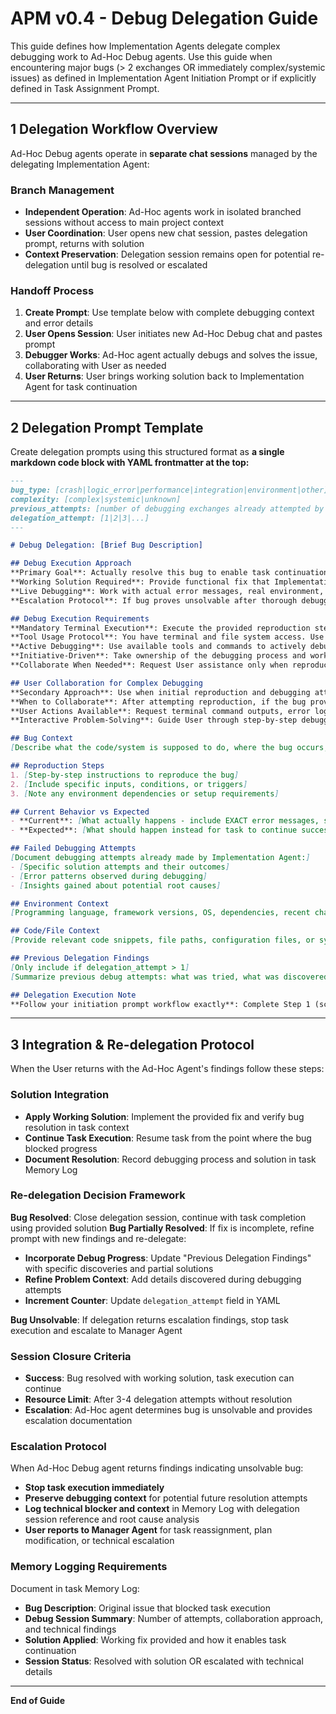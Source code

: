 # APM v0.4 - Debug Delegation Guide
This guide defines how Implementation Agents delegate complex debugging work to Ad-Hoc Debug agents. Use this guide when encountering major bugs (> 2 exchanges OR immediately complex/systemic issues) as defined in Implementation Agent Initiation Prompt or if explicitly defined in Task Assignment Prompt.

---

## 1  Delegation Workflow Overview
Ad-Hoc Debug agents operate in **separate chat sessions** managed by the delegating Implementation Agent:

### Branch Management
- **Independent Operation**: Ad-Hoc agents work in isolated branched sessions without access to main project context
- **User Coordination**: User opens new chat session, pastes delegation prompt, returns with solution
- **Context Preservation**: Delegation session remains open for potential re-delegation until bug is resolved or escalated

### Handoff Process
1. **Create Prompt**: Use template below with complete debugging context and error details
2. **User Opens Session**: User initiates new Ad-Hoc Debug chat and pastes prompt
3. **Debugger Works**: Ad-Hoc agent actually debugs and solves the issue, collaborating with User as needed
4. **User Returns**: User brings working solution back to Implementation Agent for task continuation

---

## 2  Delegation Prompt Template
Create delegation prompts using this structured format as **a single markdown code block with YAML frontmatter at the top:**

```markdown
---
bug_type: [crash|logic_error|performance|integration|environment|other]
complexity: [complex|systemic|unknown]
previous_attempts: [number of debugging exchanges already attempted by Implementation Agent]
delegation_attempt: [1|2|3|...]
---

# Debug Delegation: [Brief Bug Description]

## Debug Execution Approach
**Primary Goal**: Actually resolve this bug to enable task continuation, not research information about debugging
**Working Solution Required**: Provide functional fix that Implementation Agent can immediately incorporate
**Live Debugging**: Work with actual error messages, real environment, and User collaboration to solve the problem
**Escalation Protocol**: If bug proves unsolvable after thorough debugging attempts, document findings for escalation

## Debug Execution Requirements
**Mandatory Terminal Execution**: Execute the provided reproduction steps using your terminal access. Follow the steps listed to reproduce the bug yourself.
**Tool Usage Protocol**: You have terminal and file system access. Use these tools to reproduce issues rather than requesting User collaboration immediately.
**Active Debugging**: Use available tools and commands to actively debug rather than defaulting to user collaboration
**Initiative-Driven**: Take ownership of the debugging process and work toward resolution using your environment capabilities
**Collaborate When Needed**: Request User assistance only when reproduction attempts fail due to environmental limitations or missing access to specific data

## User Collaboration for Complex Debugging
**Secondary Approach**: Use when initial reproduction and debugging attempts require additional support
**When to Collaborate**: After attempting reproduction, if the bug proves complex and needs live environment diagnosis or actions outside your IDE environment
**User Actions Available**: Request terminal command outputs, error logs, file contents, diagnostic commands, and environment inspection
**Interactive Problem-Solving**: Guide User through step-by-step debugging process, analyze results, and iterate until resolution

## Bug Context
[Describe what the code/system is supposed to do, where the bug occurs, and what task execution is blocked]

## Reproduction Steps
1. [Step-by-step instructions to reproduce the bug]
2. [Include specific inputs, conditions, or triggers]
3. [Note any environment dependencies or setup requirements]

## Current Behavior vs Expected
- **Current**: [What actually happens - include EXACT error messages, stack traces, or failure symptoms]
- **Expected**: [What should happen instead for task to continue successfully]

## Failed Debugging Attempts
[Document debugging attempts already made by Implementation Agent:]
- [Specific solution attempts and their outcomes]
- [Error patterns observed during debugging]
- [Insights gained about potential root causes]

## Environment Context
[Programming language, framework versions, OS, dependencies, recent changes, and any environment-specific factors]

## Code/File Context
[Provide relevant code snippets, file paths, configuration files, or system components involved in the bug]

## Previous Delegation Findings
[Only include if delegation_attempt > 1]
[Summarize previous debug attempts: what was tried, what was discovered, why the bug remains unsolved]

## Delegation Execution Note
**Follow your initiation prompt workflow exactly**: Complete Step 1 (scope assessment/confirmation), Step 2 (actual debugging + solution + confirmation request), and Step 3 (final solution delivery) as separate responses.
```

---

## 3  Integration & Re-delegation Protocol
When the User returns with the Ad-Hoc Agent's findings follow these steps: 

### Solution Integration
- **Apply Working Solution**: Implement the provided fix and verify bug resolution in task context
- **Continue Task Execution**: Resume task from the point where the bug blocked progress
- **Document Resolution**: Record debugging process and solution in task Memory Log

### Re-delegation Decision Framework
**Bug Resolved**: Close delegation session, continue with task completion using provided solution
**Bug Partially Resolved**: If fix is incomplete, refine prompt with new findings and re-delegate:
- **Incorporate Debug Progress**: Update "Previous Delegation Findings" with specific discoveries and partial solutions
- **Refine Problem Context**: Add details discovered during debugging attempts
- **Increment Counter**: Update `delegation_attempt` field in YAML

**Bug Unsolvable**: If delegation returns escalation findings, stop task execution and escalate to Manager Agent

### Session Closure Criteria
- **Success**: Bug resolved with working solution, task execution can continue
- **Resource Limit**: After 3-4 delegation attempts without resolution
- **Escalation**: Ad-Hoc agent determines bug is unsolvable and provides escalation documentation

### Escalation Protocol
When Ad-Hoc Debug agent returns findings indicating unsolvable bug:
- **Stop task execution immediately**
- **Preserve debugging context** for potential future resolution attempts
- **Log technical blocker and context** in Memory Log with delegation session reference and root cause analysis
- **User reports to Manager Agent** for task reassignment, plan modification, or technical escalation

### Memory Logging Requirements
Document in task Memory Log:
- **Bug Description**: Original issue that blocked task execution
- **Debug Session Summary**: Number of attempts, collaboration approach, and technical findings
- **Solution Applied**: Working fix provided and how it enables task continuation
- **Session Status**: Resolved with solution OR escalated with technical details

---

**End of Guide**